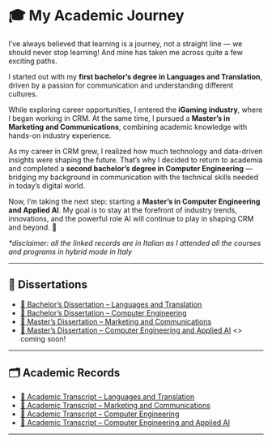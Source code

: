  # 🎓 My Academic Journey  

I’ve always believed that learning is a journey, not a straight line — we should never stop learning! And mine has taken me across quite a few exciting paths.  

I started out with my **first bachelor’s degree in Languages and Translation**, driven by a passion for communication and understanding different cultures.  

While exploring career opportunities, I entered the **iGaming industry**, where I began working in CRM. At the same time, I pursued a **Master’s in Marketing and Communications**, combining academic knowledge with hands-on industry experience.  

As my career in CRM grew, I realized how much technology and data-driven insights were shaping the future. That’s why I decided to return to academia and completed a **second bachelor’s degree in Computer Engineering** — bridging my background in communication with the technical skills needed in today’s digital world.  

Now, I’m taking the next step: starting a **Master’s in Computer Engineering and Applied AI**. My goal is to stay at the forefront of industry trends, innovations, and the powerful role AI will continue to play in shaping CRM and beyond. 🚀  

_*disclaimer: all the linked records are in Italian as I attended all the courses and programs in hybrid mode in Italy_

---

## 📑 Dissertations  
- [📘 Bachelor’s Dissertation – Languages and Translation](./Thesis%20(Italian)%20-%20B.A.%20Languages%20and%20Translation%20(L-12).pdf)  
- [📘 Bachelor’s Dissertation – Computer Engineering](./Thesis%20(Italian)%20-%20B.Sc.%20Computer%20Engineering%20(L-8).pdf)
- [📕 Master’s Dissertation – Marketing and Communications](./Thesis%20(Italian)%20-%20M.A.%20Marketing%20and%20Communication%20(LM-59).pdf)  
- [📕 Master’s Dissertation – Computer Engineering and Applied AI](./Bachelor_Computer_Engineering_Dissertation.pdf) <> coming soon!

---

## 🗂️ Academic Records  
- [📄 Academic Transcript – Languages and Translation](./Transcript%20(Italian)%20-%20B.A.%20Languages%20and%20Translation%20(L-12).pdf)  
- [📄 Academic Transcript – Marketing and Communications](./Transcript%20(Italian)%20-%20M.A.%20Marketing%20and%20Communication%20(LM-59).pdf)  
- [📄 Academic Transcript – Computer Engineering](./Transcript_Computer_Engineering.pdf)
- [📄 Academic Transcript – Computer Engineering and Applied AI](./Transcript_Computer_Engineering.pdf) 

---

